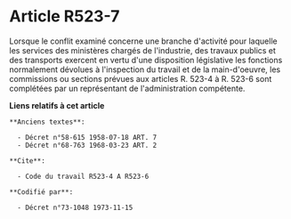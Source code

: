 # Article R523-7

Lorsque le conflit examiné concerne une branche d'activité pour laquelle les services des ministères chargés de l'industrie,
des travaux publics et des transports exercent en vertu d'une disposition législative les fonctions normalement dévolues à
l'inspection du travail et de la main-d'oeuvre, les commissions ou sections prévues aux articles R. 523-4 à R. 523-6 sont
complétées par un représentant de l'administration compétente.

**Liens relatifs à cet article**

	**Anciens textes**:

	  - Décret n°58-615 1958-07-18 ART. 7
	  - Décret n°68-763 1968-03-23 ART. 2

	**Cite**:

	  - Code du travail R523-4 A R523-6

	**Codifié par**:

	  - Décret n°73-1048 1973-11-15
